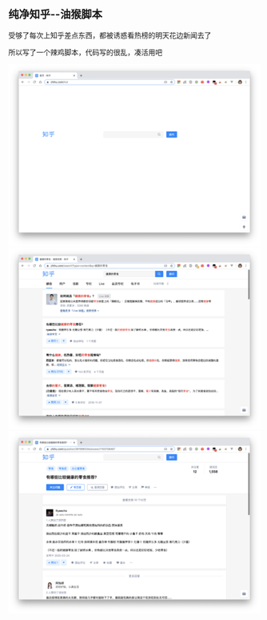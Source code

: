 ## 纯净知乎--油猴脚本

受够了每次上知乎差点东西，都被诱惑看热榜的明天花边新闻去了

所以写了一个辣鸡脚本，代码写的很乱，凑活用吧

![首页](./img/main.png)
![搜索页面](./img/search.png)
![问题详情页面](./img/detail.png)